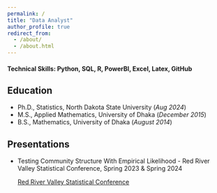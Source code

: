 ```yaml
---
permalink: /
title: "Data Analyst"
author_profile: true
redirect_from: 
  - /about/
  - /about.html
---
```


#### Technical Skills: Python, SQL, R, PowerBI, Excel, Latex, GitHub

## Education
- Ph.D., Statistics,          North Dakota State University (_Aug 2024_)								       		
- M.S., Applied Mathematics,	 University of Dhaka (_December 2015_)	 			        		
- B.S., Mathematics,          University of Dhaka (_August 2014_)


## Presentations
- Testing Community Structure With Empirical Likelihood - Red River Valley Statistical Conference, Spring 2023 & Spring 2024

  [Red River Valley Statistical Conference](https://www.ndsu.edu/statistics/red_river_valley_statistical_conference/)
